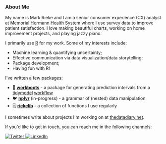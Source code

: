 ### About Me

My name is Mark Rieke and I am a senior consumer experience (CX) analyst at [Memorial Hermann Health System](https://www.memorialhermann.org/) where I use survey data to improve patient satisfaction. I love making beautiful charts, working on home improvement projects, and playing jazzy piano.

I primarily use [R](https://www.r-project.org/) for my work. Some of my interests include:

* Machine learning & quantifying uncertainty;
* Effective communication via data visualization/data storytelling;
* Package development;
* Having fun with R!

I've written a few packages:

* 🥾 [**workboots**](https://markjrieke.github.io/workboots/) - a package for generating prediction intervals from a [tidymodel](https://www.tidymodels.org/) [workflow](https://workflows.tidymodels.org/)
* 🐦 [**nplyr**](https://github.com/markjrieke/nplyr) (in-progress) - a grammar of (nested) data manipulation
* 🗒️ [**riekelib**](https://github.com/markjrieke/riekelib) - a collection of functions I use regularly

I sometimes write about projects I'm working on at [thedatadiary.net](https://www.thedatadiary.net/).

If you'd like to get in touch, you can reach me in the following channels:

<p align="left">
  <a href="https://twitter.com/markjrieke">
    <img src="https://img.shields.io/badge/-Twitter-555555?style=for-the-badge&logo=twitter&logoColor=white" alt="Twitter">
  </a>
  <a href="https://www.linkedin.com/in/mark-j-rieke-ab4b0ab4/">
    <img src="https://img.shields.io/badge/-LinkedIn-555555?style=for-the-badge" alt="LinkedIn">
  </a>
</p>

<!---
markjrieke/markjrieke is a ✨ special ✨ repository because its `README.md` (this file) appears on your GitHub profile.
You can click the Preview link to take a look at your changes.

Format references:
* https://github.com/loreabad6/loreabad6
* https://github.com/rjake/rjake
--->
